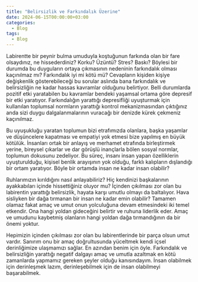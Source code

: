 ```yaml
---
title: "Belirsizlik ve Farkındalık Üzerine"
date: 2024-06-15T00:00:00+03:00
categories:
  - Blog
tags:
  - Blog
---
```

Labirentte bir peynir bulma umuduyla koştuğunun farkında olan bir fare olsaydınız, ne hissederdiniz? Korku? Üzüntü? Stres? Baskı? Böylesi bir durumda bu duyguların ortaya çıkmasının nedeninin farkındalık olması kaçınılmaz mı? Farkındalık iyi mi kötü mü? Cevapların kişiden kişiye değişkenlik gösterebileceği bu sorular aslında bana farkındalık ve belirsizliğin ne kadar hassas kavramlar olduğunu belirtiyor. Belli durumlarda pozitif etki yaratabilen bu kavramlar bendeki yaşamsal ortama göre depresif bir etki yaratıyor. Farkındalığın yarattığı depresifliği uyuşturmak için kullanılan toplumsal normların yarattığı kontrol mekanizmasından çıktığınız anda sizi duygu dalgalanmalarının vuracağı bir denizde kürek çekmeniz kaçınılmaz.

Bu uyuşukluğu yaratan toplumun bizi etrafımızda olanlara, başka yaşamlar ve düşüncelere kapatması ve empatiyi yok etmesi bize yapılmış en büyük kötülük. İnsanları ortak bir anlayış ve merhamet etrafında birleştirmek yerine, bireysel çıkarlar ve dar görüşlü inançlarla bölen sosyal normlar, toplumun dokusunu zedeliyor. Bu süreç, insanı insan yapan özelliklerin uyuşturulduğu, kişisel benlik arayışının yok olduğu, farklı kalıpların dışlandığı bir ortam yaratıyor. Böyle bir ortamda insan ne kadar insan olabilir?

Ruhlarımızın kırıldığını nasıl anlayabiliriz? Hiç kendinizi başkalarının ayakkabıları içinde hissettiğiniz oluyor mu? İçinden çıkılması zor olan bu labirentin yarattığı belirsizlik, hayata karşı umutlu olmayı da baltalıyor. Hava sisliyken bir dağa tırmanan bir insan ne kadar emin olabilir? Tamamen olamaz fakat amaç ve umut onun yolculuğuna devam etmesindeki iki temel etkendir. Ona hangi yoldan gideceğini belirtir ve ruhuna liderlik eder. Amaç ve umudunu kaybetmiş olanların hangi yoldan dağa tırmandığının da bir önemi yoktur.

Hepimizin içinden çıkılması zor olan bu labirentlerinde bir parça olsun umut vardır. Sanırım onu bir amaç doğrultusunda yüceltmek kendi içsel derinliğimize ulaşmamızı sağlar. En azından benim için öyle. Farkındalık ve belirsizliğin yarattığı negatif dalgayı amaç ve umutla azaltmak en kötü zamanlarda yapmamız gereken şeyler olduğu kanısındayım. İnsan olabilmek için derinleşmek lazım, derinleşebilmek için de insan olabilmeyi başarabilmek.
